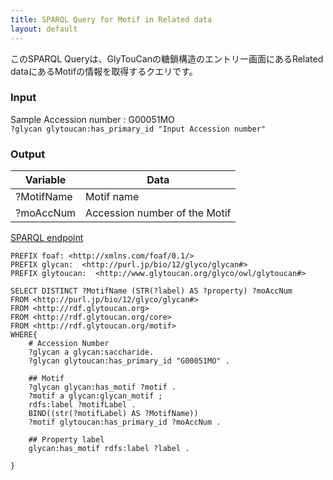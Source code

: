 ```yaml
---
title: SPARQL Query for Motif in Related data
layout: default
---
```

このSPARQL Queryは、GlyTouCanの糖鎖構造のエントリー画面にあるRelated dataにあるMotifの情報を取得するクエリです。

### Input
Sample Accession number : G00051MO  
`?glycan glytoucan:has_primary_id "Input Accession number"`


### Output

| Variable | Data|
|---------|------|
| ?MotifName | Motif name |
| ?moAccNum | Accession number of the Motif |

[SPARQL endpoint](http://test.ts.glytoucan.org/sparql)

```
PREFIX foaf: <http://xmlns.com/foaf/0.1/>
PREFIX glycan:  <http://purl.jp/bio/12/glyco/glycan#>
PREFIX glytoucan:  <http://www.glytoucan.org/glyco/owl/glytoucan#>

SELECT DISTINCT ?MotifName (STR(?label) AS ?property) ?moAccNum
FROM <http://purl.jp/bio/12/glyco/glycan#>
FROM <http://rdf.glytoucan.org>
FROM <http://rdf.glytoucan.org/core>
FROM <http://rdf.glytoucan.org/motif>
WHERE{
    # Accession Number
    ?glycan a glycan:saccharide.
    ?glycan glytoucan:has_primary_id "G00051MO" .

    ## Motif
    ?glycan glycan:has_motif ?motif .
    ?motif a glycan:glycan_motif ;
    rdfs:label ?motifLabel .
    BIND((str(?motifLabel) AS ?MotifName))
    ?motif glytoucan:has_primary_id ?moAccNum .

	## Property label
    glycan:has_motif rdfs:label ?label .

}
```
